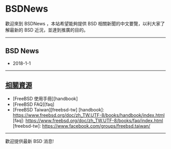 # BSDNews

歡迎來到 BSDNews ，本站希望能夠提供 BSD 相關新聞的中文要覽，以利大家了解最新的 BSD 近況，並達到推廣的目的。

---

## BSD News 
- 2018-1-1

---

## [相關資源](resource)
- [FreeBSD 使用手冊][handbook]
- [FreeBSD FAQ][faq]
- [FreeBSD Taiwan][freebsd-tw]
    [handbook]: https://www.freebsd.org/doc/zh_TW.UTF-8/books/handbook/index.html
    [faq]: https://www.freebsd.org/doc/zh_TW.UTF-8/books/faq/index.html
    [freebsd-tw]: https://www.facebook.com/groups/freebsd.taiwan/

---
歡迎提供最新 BSD 消息!
